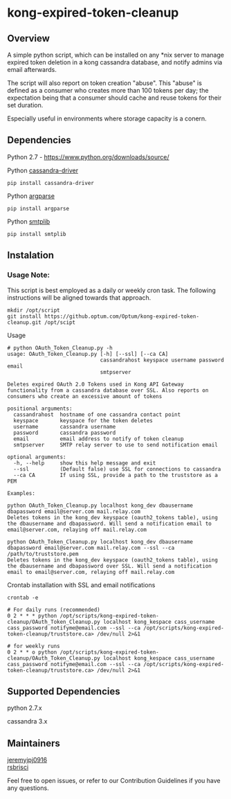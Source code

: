 # kong-expired-token-cleanup
## Overview
A simple python script, which can be installed on any *nix server to manage expired token deletion in a kong cassandra database, and notify admins via email afterwards.

The script will also report on token creation "abuse". This "abuse" is defined as a consumer who creates more than 100 tokens per day; the expectation being that a consumer should cache and reuse tokens for their set duration.

Especially useful in environments where storage capacity is a conern.

## Dependencies
Python 2.7 - https://www.python.org/downloads/source/

Python [cassandra-driver](https://datastax.github.io/python-driver/installation.html)
```
pip install cassandra-driver
```

Python [argparse](https://docs.python.org/2.7/library/argparse.html)
```
pip install argparse
```

Python [smtplib](https://docs.python.org/2/library/smtplib.html)
```
pip install smtplib
```

## Instalation
### Usage Note:
This script is best employed as a daily or weekly cron task. The following instructions will be aligned towards that approach.

```
mkdir /opt/script
git install https://github.optum.com/Optum/kong-expired-token-cleanup.git /opt/scipt
```

Usage
```
# python OAuth_Token_Cleanup.py -h
usage: OAuth_Token_Cleanup.py [-h] [--ssl] [--ca CA]
                              cassandrahost keyspace username password email
                              smtpserver

Deletes expired OAuth 2.0 Tokens used in Kong API Gateway functionality from a cassandra database over SSL. Also reports on consumers who create an excessive amount of tokens

positional arguments:
  cassandrahost  hostname of one cassandra contact point
  keyspace       keyspace for the token deletes
  username       cassandra username
  password       cassandra password
  email          email address to notify of token cleanup
  smtpserver     SMTP relay server to use to send notification email

optional arguments:
  -h, --help     show this help message and exit
  --ssl          (Default false) use SSL for connections to cassandra
  --ca CA        If using SSL, provide a path to the truststore as a PEM

Examples:

python OAuth_Token_Cleanup.py localhost kong_dev dbausername dbapassword email@server.com mail.relay.com
Deletes tokens in the kong_dev keyspace (oauth2_tokens table), using the dbausername and dbapassword. Will send a notification email to email@server.com, relaying off mail.relay.com

python OAuth_Token_Cleanup.py localhost kong_dev dbausername dbapassword email@server.com mail.relay.com --ssl --ca /path/to/truststore.pem
Deletes tokens in the kong_dev keyspace (oauth2_tokens table), using the dbausername and dbapassword over SSL. Will send a notification email to email@server.com, relaying off mail.relay.com
```

Crontab installation with SSL and email notifications
```
crontab -e

# For daily runs (recommended)
0 2 * * * python /opt/scripts/kong-expired-token-cleanup/OAuth_Token_Cleanup.py localhost kong_kespace cass_username cass_password notifyme@email.com --ssl --ca /opt/scripts/kong-expired-token-cleanup/truststore.ca> /dev/null 2>&1

# for weekly runs
0 2 * * o python /opt/scripts/kong-expired-token-cleanup/OAuth_Token_Cleanup.py localhost kong_kespace cass_username cass_password notifyme@email.com --ssl --ca /opt/scripts/kong-expired-token-cleanup/truststore.ca> /dev/null 2>&1
```
## Supported Dependencies 
python 2.7.x 

cassandra 3.x

## Maintainers
[jeremyjpj0916](https://github.com/jeremyjpj0916)  
[rsbrisci](https://github.com/rsbrisci)  

Feel free to open issues, or refer to our Contribution Guidelines if you have any questions.
